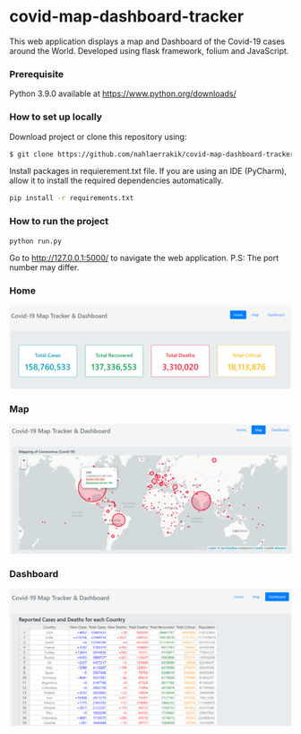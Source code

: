 # covid-map-dashboard-tracker

This web application displays a map and Dashboard of the Covid-19 cases around the World. 
Developed using flask framework, folium and JavaScript.

### Prerequisite

Python 3.9.0 available at https://www.python.org/downloads/

### How to set up locally

Download project or clone this repository using:

```sh
$ git clone https://github.com/nahlaerrakik/covid-map-dashboard-tracker.git
```
Install packages in requierement.txt file. If you are using an IDE (PyCharm), allow it to install the required dependencies automatically.

```sh
pip install -r requirements.txt
```
### How to run the project
```sh
python run.py
```
Go to http://127.0.0.1:5000/ to navigate the web application. P.S: The port number may differ.


###  Home
![](application/static/img/home.PNG)

###  Map
![](application/static/img/map.PNG)

###  Dashboard
![](application/static/img/dashboard.PNG)
